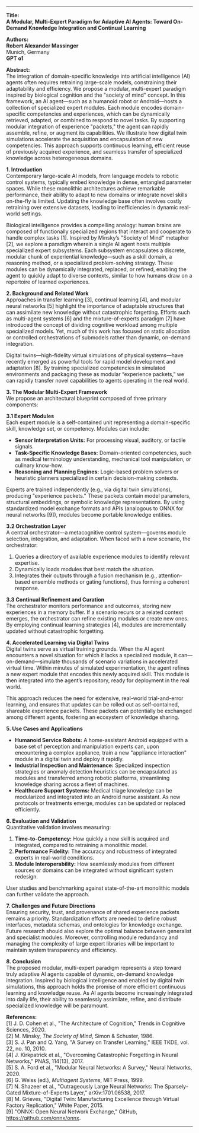
---

**Title:**  
**A Modular, Multi-Expert Paradigm for Adaptive AI Agents: Toward On-Demand Knowledge Integration and Continual Learning**

**Authors:**  
**Robert Alexander Massinger**  
Munich, Germany  
**GPT o1**

**Abstract:**  
The integration of domain-specific knowledge into artificial intelligence (AI) agents often requires retraining large-scale models, constraining their adaptability and efficiency. We propose a modular, multi-expert paradigm inspired by biological cognition and the "society of mind" concept. In this framework, an AI agent—such as a humanoid robot or Android—hosts a collection of specialized expert modules. Each module encodes domain-specific competencies and experiences, which can be dynamically retrieved, adapted, or combined to respond to novel tasks. By supporting modular integration of experience "packets," the agent can rapidly assemble, refine, or augment its capabilities. We illustrate how digital twin simulations accelerate the acquisition and encapsulation of new competencies. This approach supports continuous learning, efficient reuse of previously acquired experience, and seamless transfer of specialized knowledge across heterogeneous domains.

**1. Introduction**  
Contemporary large-scale AI models, from language models to robotic control systems, typically embed knowledge in dense, entangled parameter spaces. While these monolithic architectures achieve remarkable performance, their ability to adapt to new domains or integrate novel skills on-the-fly is limited. Updating the knowledge base often involves costly retraining over extensive datasets, leading to inefficiencies in dynamic real-world settings.

Biological intelligence provides a compelling analogy: human brains are composed of functionally specialized regions that interact and cooperate to handle complex tasks [1]. Inspired by Minsky’s "Society of Mind" metaphor [2], we explore a paradigm wherein a single AI agent hosts multiple specialized expert subsystems. Each subsystem encapsulates a discrete, modular chunk of experiential knowledge—such as a skill domain, a reasoning method, or a specialized problem-solving strategy. These modules can be dynamically integrated, replaced, or refined, enabling the agent to quickly adapt to diverse contexts, similar to how humans draw on a repertoire of learned experiences.

**2. Background and Related Work**  
Approaches in transfer learning [3], continual learning [4], and modular neural networks [5] highlight the importance of adaptable structures that can assimilate new knowledge without catastrophic forgetting. Efforts such as multi-agent systems [6] and the mixture-of-experts paradigm [7] have introduced the concept of dividing cognitive workload among multiple specialized models. Yet, much of this work has focused on static allocation or controlled orchestrations of submodels rather than dynamic, on-demand integration.

Digital twins—high-fidelity virtual simulations of physical systems—have recently emerged as powerful tools for rapid model development and adaptation [8]. By training specialized competencies in simulated environments and packaging these as modular “experience packets,” we can rapidly transfer novel capabilities to agents operating in the real world.

**3. The Modular Multi-Expert Framework**  
We propose an architectural blueprint composed of three primary components:

**3.1 Expert Modules**  
Each expert module is a self-contained unit representing a domain-specific skill, knowledge set, or competency. Modules can include:  
- **Sensor Interpretation Units:** For processing visual, auditory, or tactile signals.  
- **Task-Specific Knowledge Bases:** Domain-oriented competencies, such as medical terminology understanding, mechanical tool manipulation, or culinary know-how.  
- **Reasoning and Planning Engines:** Logic-based problem solvers or heuristic planners specialized in certain decision-making contexts.

Experts are trained independently (e.g., via digital twin simulations), producing "experience packets." These packets contain model parameters, structural embeddings, or symbolic knowledge representations. By using standardized model exchange formats and APIs (analogous to ONNX for neural networks [9]), modules become portable knowledge entities.

**3.2 Orchestration Layer**  
A central orchestrator—a metacognitive control system—governs module selection, integration, and adaptation. When faced with a new scenario, the orchestrator:  
1. Queries a directory of available experience modules to identify relevant expertise.  
2. Dynamically loads modules that best match the situation.  
3. Integrates their outputs through a fusion mechanism (e.g., attention-based ensemble methods or gating functions), thus forming a coherent response.

**3.3 Continual Refinement and Curation**  
The orchestrator monitors performance and outcomes, storing new experiences in a memory buffer. If a scenario recurs or a related context emerges, the orchestrator can refine existing modules or create new ones. By employing continual learning strategies [4], modules are incrementally updated without catastrophic forgetting.

**4. Accelerated Learning via Digital Twins**  
Digital twins serve as virtual training grounds. When the AI agent encounters a novel situation for which it lacks a specialized module, it can—on-demand—simulate thousands of scenario variations in accelerated virtual time. Within minutes of simulated experimentation, the agent refines a new expert module that encodes this newly acquired skill. This module is then integrated into the agent’s repository, ready for deployment in the real world.

This approach reduces the need for extensive, real-world trial-and-error learning, and ensures that updates can be rolled out as self-contained, shareable experience packets. These packets can potentially be exchanged among different agents, fostering an ecosystem of knowledge sharing.

**5. Use Cases and Applications**  
- **Humanoid Service Robots:** A home-assistant Android equipped with a base set of perception and manipulation experts can, upon encountering a complex appliance, train a new "appliance interaction" module in a digital twin and deploy it rapidly.  
- **Industrial Inspection and Maintenance:** Specialized inspection strategies or anomaly detection heuristics can be encapsulated as modules and transferred among robotic platforms, streamlining knowledge sharing across a fleet of machines.  
- **Healthcare Support Systems:** Medical triage knowledge can be modularized and integrated into an Android nurse assistant. As new protocols or treatments emerge, modules can be updated or replaced efficiently.

**6. Evaluation and Validation**  
Quantitative validation involves measuring:  
1. **Time-to-Competency:** How quickly a new skill is acquired and integrated, compared to retraining a monolithic model.  
2. **Performance Fidelity:** The accuracy and robustness of integrated experts in real-world conditions.  
3. **Module Interoperability:** How seamlessly modules from different sources or domains can be integrated without significant system redesign.

User studies and benchmarking against state-of-the-art monolithic models can further validate the approach.

**7. Challenges and Future Directions**  
Ensuring security, trust, and provenance of shared experience packets remains a priority. Standardization efforts are needed to define robust interfaces, metadata schemas, and ontologies for knowledge exchange. Future research should also explore the optimal balance between generalist and specialist modules. Moreover, controlling module redundancy and managing the complexity of large expert libraries will be important to maintain system transparency and efficiency.

**8. Conclusion**  
The proposed modular, multi-expert paradigm represents a step toward truly adaptive AI agents capable of dynamic, on-demand knowledge integration. Inspired by biological intelligence and enabled by digital twin simulations, this approach holds the promise of more efficient continuous learning and knowledge reuse. As AI agents become increasingly integrated into daily life, their ability to seamlessly assimilate, refine, and distribute specialized knowledge will be paramount.

**References:**  
[1] J. D. Cohen et al., "The Architecture of Cognition," Trends in Cognitive Sciences, 2020.  
[2] M. Minsky, *The Society of Mind*, Simon & Schuster, 1986.  
[3] S. J. Pan and Q. Yang, "A Survey on Transfer Learning," IEEE TKDE, vol. 22, no. 10, 2010.  
[4] J. Kirkpatrick et al., "Overcoming Catastrophic Forgetting in Neural Networks," PNAS, 114(13), 2017.  
[5] S. A. Ford et al., "Modular Neural Networks: A Survey," Neural Networks, 2020.  
[6] G. Weiss (ed.), *Multiagent Systems*, MIT Press, 1999.  
[7] N. Shazeer et al., "Outrageously Large Neural Networks: The Sparsely-Gated Mixture-of-Experts Layer," arXiv:1701.06538, 2017.  
[8] M. Grieves, "Digital Twin: Manufacturing Excellence through Virtual Factory Replication," White Paper, 2015.  
[9] "ONNX: Open Neural Network Exchange," GitHub, https://github.com/onnx/onnx.

---
